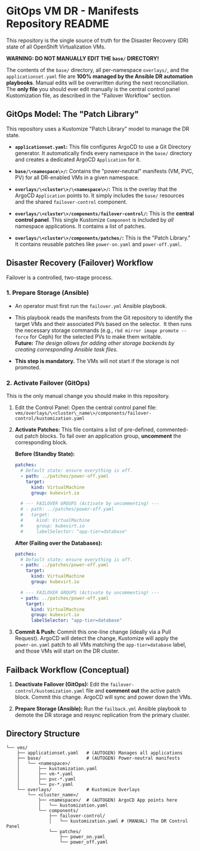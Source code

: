 # **GitOps VM DR \- Manifests Repository README**

This repository is the single source of truth for the Disaster Recovery (DR) state of all OpenShift Virtualization VMs.

**WARNING: DO NOT MANUALLY EDIT THE `base/` DIRECTORY\!**

The contents of the `base/` directory, all per-namespace `overlays/`, and the `applicationset.yaml` file are **100% managed by the Ansible DR automation playbooks**. Manual edits will be overwritten during the next reconciliation.  
The **only file** you should ever edit manually is the central control panel Kustomization file, as described in the "Failover Workflow" section.

## **GitOps Model: The "Patch Library"**

This repository uses a Kustomize "Patch Library" model to manage the DR state.

* **`applicationset.yaml`:** This file configures ArgoCD to use a Git Directory generator. It automatically finds every namespace in the `base/` directory and creates a dedicated ArgoCD `Application` for it.
  
* **`base/\<namespace\>/`:** Contains the "power-neutral" manifests (VM, PVC, PV) for all DR-enabled VMs in a given namespace.  

* **`overlays/\<cluster\>/\<namespace\>/`:** This is the overlay that the ArgoCD `Application` points to. It simply includes the `base/` resources and the shared `failover-control` component.  

* **`overlays/\<cluster\>/components/failover-control/`:** This is the **central control panel**. This single Kustomize `Component` is included by *all* namespace applications. It contains a list of patches.  

* **`overlays/\<cluster\>/components/patches/`:** This is the "Patch Library." It contains reusable patches like `power-on.yaml` and `power-off.yaml`.

## **Disaster Recovery (Failover) Workflow**

Failover is a controlled, two-stage process.

### **1\. Prepare Storage (Ansible)**

* An operator must first run the `failover.yml` Ansible playbook.  

* This playbook reads the manifests from the Git repository to identify the target VMs and their associated PVs based on the selector.  It then runs the necessary storage commands (e.g., `rbd mirror image promote --force` for Ceph) for the selected PVs to make them writable.  
  **Future:** *The design allows for adding other storage backends by creating corresponding Ansible task files.*  

* **This step is mandatory.** The VMs will not start if the storage is not promoted.

### **2\. Activate Failover (GitOps)**

This is the only manual change you should make in this repository.

1. Edit the Control Panel: Open the central control panel file:  
   `vms/overlays/\<cluster\_name\>/components/failover-control/kustomization.yaml`  

2. **Activate Patches:** This file contains a list of pre-defined, commented-out patch blocks. To fail over an application group, **uncomment** the corresponding block.
     
   **Before (Standby State):**
    ```yaml
    patches:
      # Default state: ensure everything is off.
      - path: ../patches/power-off.yaml
        target:
          kind: VirtualMachine
          group: kubevirt.io
    
      # --- FAILOVER GROUPS (Activate by uncommenting) ---
      # - path: ../patches/power-off.yaml
      #   target:
      #     kind: VirtualMachine
      #     group: kubevirt.io
      #     labelSelector: "app-tier=database"
    ```
  
   **After (Failing over the Databases):**  
    ```yaml
    patches:
      # Default state: ensure everything is off.
      - path: ../patches/power-off.yaml
        target:
          kind: VirtualMachine
          group: kubevirt.io
    
      # --- FAILOVER GROUPS (Activate by uncommenting) ---
      - path: ../patches/power-off.yaml
        target:
          kind: VirtualMachine
          group: kubevirt.io
          labelSelector: "app-tier=database"
    ```

3. **Commit & Push:** Commit this one-line change (ideally via a Pull Request). ArgoCD will detect the change, Kustomize will apply the `power-on.yaml` patch to all VMs matching the `app-tier=database` label, and those VMs will start on the DR cluster.

## **Failback Workflow (Conceptual)**

1. **Deactivate Failover (GitOps):** Edit the `failover-control/kustomization.yaml` file and **comment out** the active patch block. Commit this change. ArgoCD will sync and power down the VMs. 

2. **Prepare Storage (Ansible):** Run the `failback.yml` Ansible playbook to demote the DR storage and resync replication from the primary cluster.

## **Directory Structure**
```
└── vms/  
    ├── applicationset.yaml   # (AUTOGEN) Manages all applications  
    ├── base/                 # (AUTOGEN) Power-neutral manifests  
    │   └── <namespace>/  
    │       ├── kustomization.yaml  
    │       ├── vm-*.yaml  
    │       ├── pvc-*.yaml  
    │       └── pv-*.yaml  
    └── overlays/             # Kustomize Overlays  
        └── <cluster_name>/  
            ├── <namespace>/  # (AUTOGEN) ArgoCD App points here  
            │   └── kustomization.yaml  
            └── components/  
                ├── failover-control/  
                │   └── kustomization.yaml # (MANUAL) The DR Control Panel  
                └── patches/  
                    ├── power_on.yaml  
                    └── power_off.yaml
```
